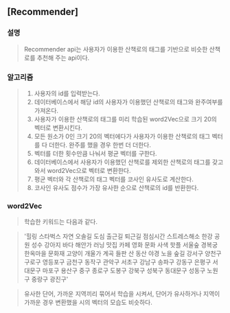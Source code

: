 ## [Recommender]


### 설명
> Recommender api는 사용자가 이용한 산책로의 태그를 기반으로 비슷한 산책로를 추천해 주는 api이다.

### 알고리즘
> 1. 사용자의 id를 입력받는다.
> 2. 데이터베이스에서 해당 id의 사용자가 이용했던 산책로의 태그와 완주여부를 가져온다.
> 3. 사용자가 이용한 산책로의 태그를 미리 학습된 word2Vec으로 크기 20의 벡터로 변환시킨다.
> 4. 모든 원소가 0인 크기 20의 벡터에다가 사용자가 이용한 산책로의 태그 벡터를 다 더한다. 완주를 했을 경우 한번 더 더한다.
> 5. 벡터를 더한 횟수만큼 나눠서 평균 벡터를 구한다.
> 6. 데이터베이스에서 사용자가 이용했던 산책로를 제외한 산책로의 태그를 갖고와서 word2Vec으로 벡터로 변환한다.
> 7. 평균 벡터와 각 산책로의 태그 벡터를 코사인 유사도로 계산한다.
> 8. 코사인 유사도 점수가 가장 유사한 순으로 산책로의 id를 반환한다.

### word2Vec
> 학습한 키워드는 다음과 같다.

> '힐링 스타벅스 자연 오솔길 도심 출근길 퇴근길 점심시간 스트레스해소
 한강 공원 성수 강아지 바다 해안가 러닝 맛집 카페 영화 문화 사색
 핫플 서울숲 경복궁 한옥마을 문화재 고양이 개울가 계곡 들판 산 동산 야경 노을 숲길
 강서구 양천구 구로구 영등포구 금천구 동작구 관악구 서초구 강남구 송파구 강동구
 은평구 서대문구 마포구 용산구 중구 종로구 도봉구 강북구 성북구 동대문구 성동구 노원구 중랑구 광진구'

> 유사한 단어, 가까운 지역끼리 묶어서 학습을 시켜서, 단어가 유사하거나 지역이 가까운 경우 변환했을 시의 벡터의 모습도 비슷하다.
 
 
